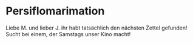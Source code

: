 # Persiflomarimation

Liebe M. und lieber J. ihr habt tatsächlich den nächsten Zettel gefunden! Sucht bei einem, der Samstags unser Kino macht!
